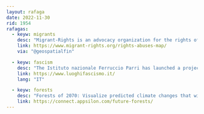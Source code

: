 ```yaml
---
layout: rafaga
date: 2022-11-30
rid: 1954
rafagas:
  - keyw: migrants
    desc: "Migrant-Rights is an advocacy organization for the rights of migrant workers in the Persian Gulf working to foster social action to change the status quo of exploitation and expose abuse"
    link: https://www.migrant-rights.org/rights-abuses-map/
    via: "@geospatialfin"

  - keyw: fascism
    desc: "The Istituto nazionale Ferruccio Parri has launched a project that aims to progressively map and reconstruct the history of local and national 'sites of memory' of historical fascism (1919-1945) in Italy"
    link: https://www.luoghifascismo.it/
    lang: "IT"

  - keyw: forests
    desc: "Forests of 2070: Visualize predicted climate changes that will significantly affect the living conditions of trees to adjust forest management and nature conservation to future conditions"
    link: https://connect.appsilon.com/future-forests/
---
```


